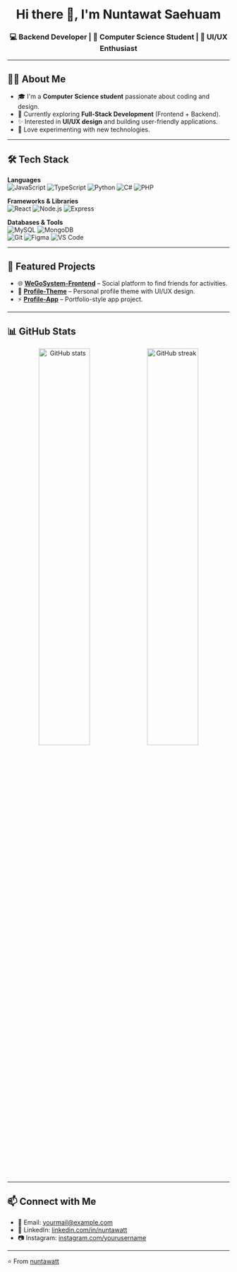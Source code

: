 <h1 align="center">Hi there 👋, I'm Nuntawat Saehuam</h1>
<h3 align="center">💻 Backend Developer | 🌱 Computer Science Student | 🎨 UI/UX Enthusiast</h3>

---

## 🙋‍♂️ About Me
- 🎓 I'm a **Computer Science student** passionate about coding and design.  
- 🌟 Currently exploring **Full-Stack Development** (Frontend + Backend).  
- ✨ Interested in **UI/UX design** and building user-friendly applications.  
- 🚀 Love experimenting with new technologies.  

---

## 🛠️ Tech Stack

**Languages**  
![JavaScript](https://img.shields.io/badge/-JavaScript-F7DF1E?logo=javascript&logoColor=000) 
![TypeScript](https://img.shields.io/badge/-TypeScript-3178C6?logo=typescript&logoColor=fff) 
![Python](https://img.shields.io/badge/-Python-3776AB?logo=python&logoColor=fff) 
![C#](https://img.shields.io/badge/-C%23-239120?logo=csharp&logoColor=fff) 
![PHP](https://img.shields.io/badge/-PHP-777BB4?logo=php&logoColor=fff)

**Frameworks & Libraries**  
![React](https://img.shields.io/badge/-React-61DAFB?logo=react&logoColor=000) 
![Node.js](https://img.shields.io/badge/-Node.js-339933?logo=node.js&logoColor=fff) 
![Express](https://img.shields.io/badge/-Express-000?logo=express&logoColor=fff)

**Databases & Tools**  
![MySQL](https://img.shields.io/badge/-MySQL-4479A1?logo=mysql&logoColor=fff) 
![MongoDB](https://img.shields.io/badge/-MongoDB-47A248?logo=mongodb&logoColor=fff)  
![Git](https://img.shields.io/badge/-Git-F05032?logo=git&logoColor=fff) 
![Figma](https://img.shields.io/badge/-Figma-F24E1E?logo=figma&logoColor=fff) 
![VS Code](https://img.shields.io/badge/-VS%20Code-007ACC?logo=visualstudiocode&logoColor=fff)

---

## 📌 Featured Projects
- 🌐 [**WeGoSystem-Frontend**](https://github.com/nuntawatt/WeGoSystem-Frontend) – Social platform to find friends for activities.  
- 🎨 [**Profile-Theme**](https://github.com/nuntawatt/Profile-Theme) – Personal profile theme with UI/UX design.  
- ⚡ [**Profile-App**](https://github.com/nuntawatt/Profile-App) – Portfolio-style app project.  

---

## 📊 GitHub Stats
<p align="center">
  <img src="https://github-readme-stats.vercel.app/api?username=nuntawatt&show_icons=true&theme=tokyonight" alt="GitHub stats" width="48%"/>
  <img src="https://github-readme-streak-stats.herokuapp.com/?user=nuntawatt&theme=tokyonight" alt="GitHub streak" width="48%"/>
</p>

---

## 📫 Connect with Me
- 📧 Email: [yourmail@example.com](mailto:yourmail@example.com)  
- 💼 LinkedIn: [linkedin.com/in/nuntawatt](#)  
- 📷 Instagram: [instagram.com/yourusername](#)  

---

⭐️ From [nuntawatt](https://github.com/nuntawatt)
